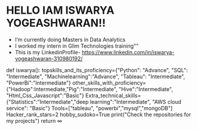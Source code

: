 # HELLO IAM ISWARYA YOGEASHWARAN!!

-  I’m currently doing Masters in Data Analytics
- I worked my intern in Glim Technologies training""
- This is my LinkedinProfile- https://www.linkedin.com/in/iswarya-yogeashwaran-310980192/

def iswarya():
   topskills_and_its_proficiency={"Python": "Advance", "SQL": "Intermediate", "Machinelearning":"Advance", "Tableau": "Intermediate", "PowerBi":"Intermediate"}
   other_skills_with_proficiency={"Hadoop":Intermediate,"Pig":"Intermediate", "Hive":"Intermediate", "Html_Css_Javascript":"Basic"}
   Extra_technical_skills={"Statistics":"Intermediate","deep learning":"Intermediate", "AWS cloud service": "Basic"}
   Tools=["tableau", "powerbi","mysql","mongoDB"]
   Hacker_rank_stars=2
   hobby_sudoko=True
   print("Check the repositories for my projects")
   return ∞
